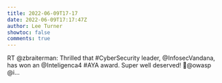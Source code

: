 ```yaml
---
title: 2022-06-09T17-17
date: 2022-06-09T17:17:47Z
author: Lee Turner
showtoc: false
comments: true
---
```


RT @zbraiterman: Thrilled that #CyberSecurity leader, @InfosecVandana, has won an @Inteligenca4 #AYA award. Super well deserved! 🌟@owasp @i…

